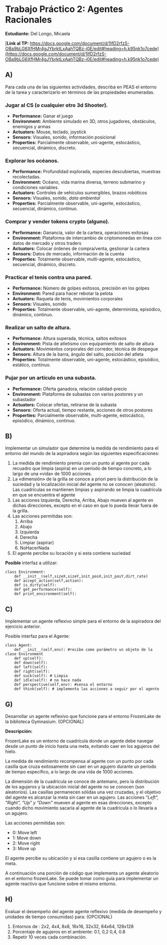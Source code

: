 # Trabajo Práctico 2: Agentes Racionales 

**Estudiante:** Del Longo, Micaela

[**Link al TP:** https://docs.google.com/document/d/1IfD2rfzS-OBa9bLG6XfHMr4gJYbrktLxAahTQBz-i0E/edit#heading=h.k95nk1o7cede](https://docs.google.com/document/d/1IfD2rfzS-OBa9bLG6XfHMr4gJYbrktLxAahTQBz-i0E/edit#heading=h.k95nk1o7cede)

## A)

Para cada una de las siguientes actividades, describa en PEAS el entorno de la tarea y caracterizarlo en términos de las propiedades enumeradas.

### Jugar al CS (o cualquier otro 3d Shooter).
- **Performance:** Ganar el juego
- **Environment:** Ambiente simulado en 3D, otros jugadores,  obstáculos, enemigos y armas
- **Actuators:** Mouse, teclado, joystick
- **Sensors:** Visuales, sonido, información posicional
- **Properties:** Parcialmente observable, uni-agente, estocástico, secuencial, dinámico, discreto. 
### Explorar los océanos.
- **Performance:** Profundidad explorada, especies descubiertas, muestras recolectadas.
- **Environment:** Océano, vida marina diversa, terreno submarino y condiciones variables.
- **Actuators:** Controles de vehículos sumergibles, brazos robóticos
- **Sensors:** Visuales, sonido, *data ambiental*
- **Properties:** Parcialmente observable, uni-agente, estocástico, secuencial, dinámico, continuo. 
### Comprar y vender tokens crypto (alguno).
- **Performance:** Ganancia, valor de la cartera, operaciones exitosas
- **Environment:** Plataforma de intercambio de criptomonedas en línea con datos de mercado y otros traders
- **Actuators:** Colocar órdenes de compra/venta, gestionar la cartera
- **Sensors:** Datos de mercado, información de la cuenta
- **Properties:** Totalmente observable, multi-agente, estocástico, secuencial, dinámico, discreto. 
### Practicar el tenis contra una pared.
- **Performance:** Número de golpes exitosos, precisión en los golpes
- **Environment:** Pared para hacer rebotar la pelota
- **Actuators:** Raqueta de tenis, movimientos corporales
- **Sensors:** Visuales, sonido
- **Properties:** Totalmente observable, uni-agente, determinista, episódico, dinámico, continuo. 
### Realizar un salto de altura.
- **Performance:** Altura superada, técnica, saltos exitosos
- **Environment:** Pista de atletismo con equipamiento de salto de altura
- **Actuators:** Movimientos corporales del corredor, técnica de despegue
- **Sensors:** Altura de la barra, ángulo del salto, posición del atleta
- **Properties:** Totalmente observable, uni-agente, estocástico, episódico, estático, continuo.
### Pujar por un artículo en una subasta.
- **Performance:** Oferta ganadora, relación calidad-precio
- **Environment:** Plataforma de subastas con varios postores y un subastador
- **Actuators:** Colocar ofertas, retirarse de la subasta
- **Sensors:** Oferta actual, tiempo restante, acciones de otros postores
- **Properties:** Parcialmente observable, multi-agente, estocástico, episódico, dinámico, continuo.
## B)
Implementar un simulador que determine la medida de rendimiento para el entorno del mundo de la aspiradora según las siguientes especificaciones:

1. La medida de rendimiento premia con un punto al agente por cada recuadro que limpia (aspira) en un período de tiempo concreto, a lo largo de una «vida» de 1000 acciones. 
2. La «dimensión» de la grilla se conoce a priori pero la distribución de la suciedad y la localización inicial del agente no se conocen (aleatorio). Las cuadrículas se mantienen limpias y aspirando se limpia la cuadrícula en que se encuentra el agente
3. Las acciones Izquierda, Derecha, Arriba, Abajo mueven al agente en dichas direcciones, excepto en el caso en que lo pueda llevar fuera de la grilla.
4. Las acciones permitidas son:
   1. Arriba
   2. Abajo
   3. Izquierda
   4. Derecha
   5. Limpiar (aspirar)
   6. NoHacerNada
5. El agente percibe su locación y si esta contiene suciedad

**Posible** interfaz a utilizar:
```
class Environment:
	def __init__(self,sizeX,sizeY,init_posX,init_posY,dirt_rate)		
    def accept_action(self,action):
    def is_dirty(self):
	def get_performance(self): 
	def print_environment(self): 
```
## C)
Implementar un agente reflexivo simple para el entorno de la aspiradora del ejercicio anterior.

Posible interfaz para el Agente:
```
class Agent:           
    def __init__(self,env): #recibe como parámetro un objeto de la clase Environment
    def up(self):
    def down(self):      
    def left(self):
    def right(self):
    def suck(self): # Limpia
    def idle(self): # no hace nada
    def perspective(self,env): #sensa el entorno
    def think(self): # implementa las acciones a seguir por el agente
```
## G)
Desarrollar un agente reflexivo que funcione para el entorno FrozenLake de la biblioteca Gymnasium. (OPCIONAL)

**Descripción:**

FrozenLake  es un entorno de cuadrícula donde un agente debe navegar desde un punto de inicio hasta una meta, evitando caer en los agujeros del hielo. 

La medida de rendimiento recompensa al agente con un punto por cada casilla que cruza exitosamente sin caer en un agujero durante un período de tiempo específico, a lo largo de una vida de 1000 acciones.

La dimensión de la cuadrícula se conoce de antemano, pero la distribución de los agujeros y la ubicación inicial del agente no se conocen (son aleatorios). Las casillas permanecen sólidas una vez cruzadas, y el objetivo del agente es alcanzar la meta sin caer en un agujero.
Las acciones *"Left", "Right", "Up" y "Down"* mueven al agente en esas direcciones, excepto cuando dicho movimiento sacaría al agente de la cuadrícula o lo llevaría a un agujero.

Las acciones permitidas son:
- 0: Move left
- 1: Move down
- 2: Move right
- 3: Move up

El agente percibe su ubicación y si esa casilla contiene un agujero o es la meta.

A continuación una porción de código que implementa un agente aleatorio en el entorno frozenLake. Se puede tomar como guía para implementar un agente reactivo que funcione sobre el mismo entorno.

## H)
Evaluar el desempeño del agente agente reflexivo (medida de desempeño y unidades de tiempo consumidas) para: (OPCIONAL)

1. Entornos de : 2x2, 4x4, 8x8, 16x16, 32x32, 64x64, 128x128
2. Porcentaje de agujeros en el ambiente: 0.1, 0,2 0,4, 0.8
3. Repetir 10 veces cada combinación.
